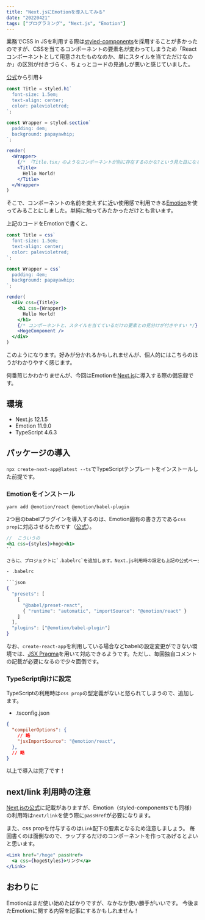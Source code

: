 ```yaml
---
title: "Next.jsにEmotionを導入してみる"
date: "20220421"
tags: ["プログラミング", "Next.js", "Emotion"]
---
```


業務でCSS in JSを利用する際は[styled-components](https://styled-components.com/)を採用することが多かったのですが、CSSを当てるコンポーネントの要素名が変わってしまうため「Reactコンポーネントとして用意されたものなのか、単にスタイルを当てただけなのか」の区別が付きづらく、ちょっとコードの見通しが悪いと感じていました。

[公式](https://styled-components.com/docs/basics#getting-started)から引用↓

```jsx
const Title = styled.h1`
  font-size: 1.5em;
  text-align: center;
  color: palevioletred;
`;

const Wrapper = styled.section`
  padding: 4em;
  background: papayawhip;
`;

render(
  <Wrapper>
    {/* 「Title.tsx」のようなコンポーネントが別に存在するのかな?という見た目になる…… */}
    <Title>
      Hello World!
    </Title>
  </Wrapper>
)
```

そこで、コンポーネントの名前を変えずに近い使用感で利用できる[Emotion](https://emotion.sh/docs/introduction)を使ってみることにしました。単純に触ってみたかっただけとも言います。

上記のコードをEmotionで書くと、

```jsx
const Title = css`
  font-size: 1.5em;
  text-align: center;
  color: palevioletred;
`;

const Wrapper = css`
  padding: 4em;
  background: papayawhip;
`;

render(
  <div css={Title}>
    <h1 css={Wrapper}>
      Hello World!
    </h1>
    {/* コンポーネントと、スタイルを当てているだけの要素との見分けが付きやすい */}
    <HogeComponent />
  </div>
)
```

このようになります。好みが分かれるかもしれませんが、個人的にはこちらのほうがわかりやすく感じます。

何番煎じかわかりませんが、今回はEmotionを[Next.js](https://nextjs.org/)に導入する際の備忘録です。

## 環境

- Next.js 12.1.5
- Emotion 11.9.0
- TypeScript 4.6.3

## パッケージの導入

`npx create-next-app@latest --ts`でTypeScriptテンプレートをインストールした前提です。

### Emotionをインストール

```
yarn add @emotion/react @emotion/babel-plugin
```

2つ目のbabelプラグインを導入するのは、Emotion固有の書き方である`css prop`に対応させるためです（[公式](https://emotion.sh/docs/css-prop)）。

```jsx
//  こういうの
<h1 css={styles}>hoge<h1>
``

さらに、プロジェクトに`.babelrc`を追加します。Next.js利用時の設定も上記の公式ページに記載してくれています。親切！

- .babelrc

```json
{
  "presets": [
    [
      "@babel/preset-react",
      { "runtime": "automatic", "importSource": "@emotion/react" }
    ]
  ],
  "plugins": ["@emotion/babel-plugin"]
}
```

なお、`create-react-app`を利用している場合などbabelの設定変更ができない環境では、[JSX Pragma](https://emotion.sh/docs/css-prop#jsx-pragma)を用いて対応できるようです。ただし、毎回独自コメントの記載が必要になるので少々面倒です。

### TypeScript向けに設定

TypeScriptの利用時は`css prop`の型定義がないと怒られてしまうので、追加します。

- .tsconfig.json

```json
{
  "compilerOptions": {
    // 略
    "jsxImportSource": "@emotion/react",
  },
  // 略
}
```

以上で導入は完了です！

## next/link 利用時の注意

[Next.jsの公式](https://nextjs.org/docs/api-reference/next/link#if-the-child-is-a-custom-component-that-wraps-an-a-tag)に記載がありますが、Emotion（styled-componentsでも同様）の利用時は`next/link`を使う際に`passHref`が必要になります。

また、css propを付与するのは`Link`配下の要素となるため注意しましょう。
毎回書くのは面倒なので、ラップするだけのコンポーネントを作ってあげるとよいと思います。

```jsx
<Link href="/hoge" passHref>
  <a css={hogeStyles}>リンク</a>
</Link>
```

## おわりに

Emotionはまだ使い始めたばかりですが、なかなか使い勝手がいいです。
今後またEmotionに関する内容を記事にするかもしれません！
